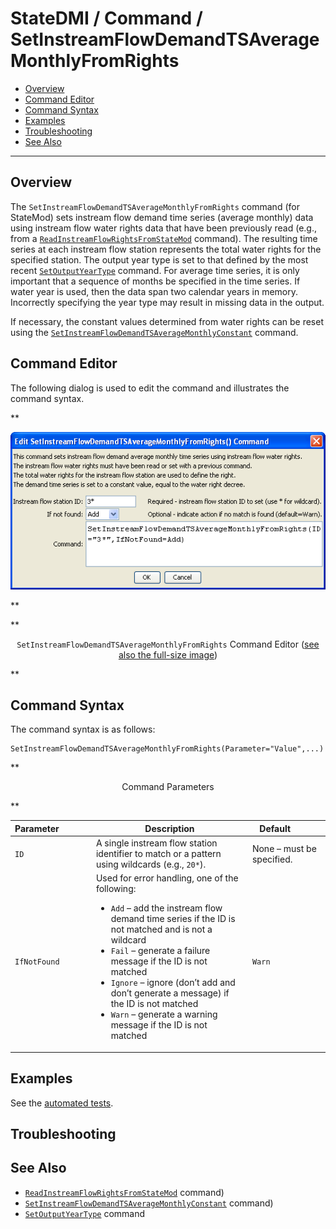 # StateDMI / Command / SetInstreamFlowDemandTSAverageMonthlyFromRights #

* [Overview](#overview)
* [Command Editor](#command-editor)
* [Command Syntax](#command-syntax)
* [Examples](#examples)
* [Troubleshooting](#troubleshooting)
* [See Also](#see-also)

-------------------------

## Overview ##

The `SetInstreamFlowDemandTSAverageMonthlyFromRights` command (for StateMod)
sets instream flow demand time series (average monthly) data using instream flow water
rights data that have been previously read (e.g., from a
[`ReadInstreamFlowRightsFromStateMod`](../ReadInstreamFlowRightsFromStateMod/ReadInstreamFlowRightsFromStateMod.md) command).
The resulting time series at each instream flow station represents the total water rights for the specified station.
The output year type is set to that defined by the most recent
[`SetOutputYearType`](../SetOutputYearType/SetOutputYearType.md) command.
For average time series, it is only important that a sequence of months be specified in the time series.
If water year is used, then the data span two calendar years in memory.
Incorrectly specifying the year type may result in missing data in the output.

If necessary, the constant values determined from water rights can be reset using the
[`SetInstreamFlowDemandTSAverageMonthlyConstant`](../SetInstreamFlowDemandTSAverageMonthlyConstant/SetInstreamFlowDemandTSAverageMonthlyConstant.md) command.

## Command Editor ##

The following dialog is used to edit the command and illustrates the command syntax.

**<p style="text-align: center;">
![SetInstreamFlowDemandTSAverageMonthlyFromRights](SetInstreamFlowDemandTSAverageMonthlyFromRights.png)
</p>**

**<p style="text-align: center;">
`SetInstreamFlowDemandTSAverageMonthlyFromRights` Command Editor (<a href="../SetInstreamFlowDemandTSAverageMonthlyFromRights.png">see also the full-size image</a>)
</p>**

## Command Syntax ##

The command syntax is as follows:

```text
SetInstreamFlowDemandTSAverageMonthlyFromRights(Parameter="Value",...)
```
**<p style="text-align: center;">
Command Parameters
</p>**

| **Parameter**&nbsp;&nbsp;&nbsp;&nbsp;&nbsp;&nbsp;&nbsp;&nbsp;&nbsp;&nbsp;&nbsp;&nbsp; | **Description** | **Default**&nbsp;&nbsp;&nbsp;&nbsp;&nbsp;&nbsp;&nbsp;&nbsp;&nbsp;&nbsp; |
| --------------|-----------------|----------------- |
| `ID` | A single instream flow station identifier to match or a pattern using wildcards (e.g., `20*`). | None – must be specified. |
| `IfNotFound` | Used for error handling, one of the following: <ul><li>`Add` – add the instream flow demand time series if the ID is not matched and is not a wildcard</li><li>`Fail` – generate a failure message if the ID is not matched</li><li>`Ignore` – ignore (don’t add and don’t generate a message) if the ID is not matched</li><li>`Warn` – generate a warning message if the ID is not matched</li></ul> | `Warn` |

## Examples ##

See the [automated tests](https://github.com/OpenCDSS/cdss-app-statedmi-test/tree/master/test/regression/commands/SetInstreamFlowDemandTSAverageMonthlyFromRights).

## Troubleshooting ##

## See Also ##

* [`ReadInstreamFlowRightsFromStateMod`](../ReadInstreamFlowRightsFromStateMod/ReadInstreamFlowRightsFromStateMod.md) command)
* [`SetInstreamFlowDemandTSAverageMonthlyConstant`](../SetInstreamFlowDemandTSAverageMonthlyConstant/SetInstreamFlowDemandTSAverageMonthlyConstant.md) command)
* [`SetOutputYearType`](../SetOutputYearType/SetOutputYearType.md) command
